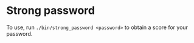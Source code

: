 # Strong password

To use, run `./bin/strong_password <password>` to obtain a score for your password.

